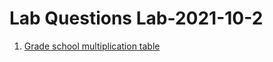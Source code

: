 # Lab Questions Lab-2021-10-2


1. [Grade school multiplication table](../../course-content/questions/grade-school-multiplication-table.md)

